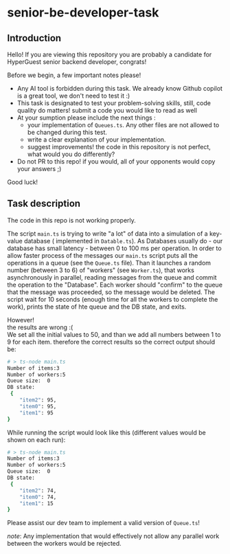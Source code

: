 # senior-be-developer-task

## Introduction

Hello! If you are viewing this repository you are probably a candidate for HyperGuest senior backend developer, congrats!

Before we begin, a few important notes please!

- Any AI tool is forbidden during this task. We already know Github copilot is a great tool, we don't need to test it :)
- This task is designated to test your problem-solving skills, still, code quality do matters! submit a code you would like to read as well
- At your sumption please include the next things :
  - your implementation of `Queues.ts`. Any other files are not allowed to be changed during this test.
  - write a clear explanation of your implementation.
  - suggest improvements! the code in this repository is not perfect, what would you do differently?
- Do not PR to this repo! if you would, all of your opponents would copy your answers ;)

Good luck!

## Task description

The code in this repo is not working properly.

The script `main.ts` is trying to write "a lot" of data into a simulation of a key-value database ( implemented in `Datable.ts`). As Databases usually do - our database has small latency - between 0 to 100 ms per operation.
In order to allow faster process of the messages our `main.ts` script puts all the operations in a queue (see the `Queue.ts` file). Than it launches a random number (between 3 to 6) of "workers" (see `Worker.ts`), that works asynchronously in parallel, reading messages from the queue and commit the operation to the "Database". Each worker should "confirm" to the queue that the message was proceeded, so the message would be deleted.
The script wait for 10 seconds (enough time for all the workers to complete the work), prints the state of hte queue and the DB state, and exits.

However! <br />
the results are wrong :( <br />
We set all the initial values to 50, and than we add all numbers between 1 to 9 for each item. therefore the correct results so the correct output should be:

```bash
# > ts-node main.ts
Number of items:3
Number of workers:5
Queue size:  0
DB state:
 {
    "item2": 95,
    "item0": 95,
    "item1": 95
}
```

While running the script would look like this (different values would be shown on each run):

```bash
# > ts-node main.ts
Number of items:3
Number of workers:5
Queue size:  0
DB state:
 {
    "item2": 74,
    "item0": 74,
    "item1": 15
}
```

Please assist our dev team to implement a valid version of `Queue.ts`!

_note_: Any implementation that would effectively not allow any parallel work between the workers would be rejected.
